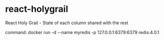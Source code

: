 # react-holygrail
React Holy Grail - State of each column shared with the rest

command: docker run -d --name myredis -p 127.0.0.1:6379:6379 redis:4.0.1
